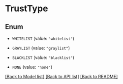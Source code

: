 # TrustType

## Enum


* `WHITELIST` (value: `"whitelist"`)

* `GRAYLIST` (value: `"graylist"`)

* `BLACKLIST` (value: `"blacklist"`)

* `NONE` (value: `"none"`)


[[Back to Model list]](../README.md#documentation-for-models) [[Back to API list]](../README.md#documentation-for-api-endpoints) [[Back to README]](../README.md)


